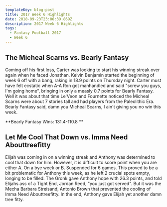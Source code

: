 ```yaml
---
templateKey: blog-post
title: 2017 Week 6 Highlights
date: 2018-09-23T23:06:39.869Z
description: 2017 Week 6 Highlights
tags:
  - Fantasy Football 2017
  - Week 6
---
```

## The Micheal Scarns vs. Bearly Fantasy 



Coming off his first loss, Carter was looking to start his winning streak over again when he faced Jonathan. Kelvin Benjamin started the beginning of week 6 off with a bang, raking in 18.9 points on Thursday night. Carter must have felt ecstatic when A-A Ron got manhandled and said "screw you guys, I'm going home", bringing in only a measly 0.7 points for Bearly Fantasy. Well it was about that time Le'Veon and Fournette noticed the Micheal Scarns were about 7 stories tall and had players from the Paleolithic Era. Bearly Fantasy said, damn you Micheal Scarns, I ain't giving you no win this week. 



**Bearly Fantasy Wins: 131.4-110.8 **







## Let Me Cool That Down  vs. Imma Need Abouttreefitty 



Elijah was coming in on a winning streak and Anthony was determined to cool that down for him. However, it is difficult to score point when you are either A. On a bye week or B. Suspended for 6 games. This proved to be a bit problematic for Anthony this week, as he left 2 crucial spots empty, longing to be filled. The Gronk gave Anthony hope with 26.3 points, and told Elijahs ass of a Tight End, Jordan Reed, "you just got served". But it was the Mecha Barbara Streisand, Antonio Brown that prevented the cooling of Imma Need Abouttreefitty. In the end, Anthony gave Elijah yet another damn tree fitty.
